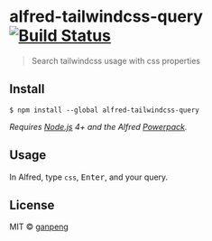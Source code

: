 # alfred-tailwindcss-query [![Build Status](https://travis-ci.org/gp0119/alfred-tailwindcss-query.svg?branch=master)](https://travis-ci.org/gp0119/alfred-tailwindcss-query)

> Search tailwindcss usage with css properties


## Install

```
$ npm install --global alfred-tailwindcss-query
```

*Requires [Node.js](https://nodejs.org) 4+ and the Alfred [Powerpack](https://www.alfredapp.com/powerpack/).*


## Usage

In Alfred, type `css`, <kbd>Enter</kbd>, and your query.


## License

MIT © [ganpeng](https://github.com/gp0119/alfred-tailwindcss-query)
